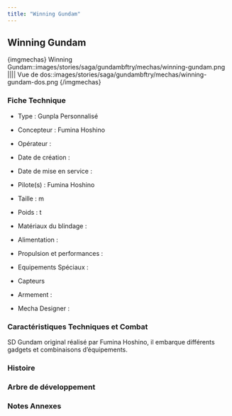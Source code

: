 ```yaml
---
title: "Winning Gundam"
---
```


Winning Gundam
--------------


{imgmechas}
Winning Gundam::images/stories/saga/gundambftry/mechas/winning-gundam.png
||||
Vue de dos::images/stories/saga/gundambftry/mechas/winning-gundam-dos.png
{/imgmechas}
### Fiche Technique



- Type : Gunpla Personnalisé
  
- Concepteur : Fumina Hoshino
  
- Opérateur : 
  
- Date de création : 
  
- Date de mise en service : 
  
- Pilote(s) : Fumina Hoshino
  
- Taille : m
  
- Poids : t
  
- Matériaux du blindage : 
  
- Alimentation : 
  
- Propulsion et performances : 
  
- Equipements Spéciaux :


* Capteurs


- Armement :




- Mecha Designer : 


### Caractéristiques Techniques et Combat


SD Gundam original réalisé par Fumina Hoshino, il embarque différents gadgets et combinaisons d’équipements.


### Histoire


### Arbre de développement


### Notes Annexes


